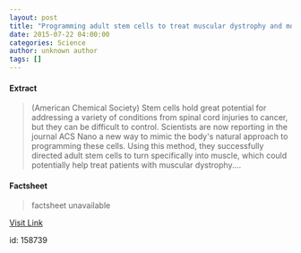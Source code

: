 ```yaml
---
layout: post
title: "Programming adult stem cells to treat muscular dystrophy and more by mimicking nature"
date: 2015-07-22 04:00:00
categories: Science
author: unknown author
tags: []
---
```



#### Extract
>(American Chemical Society) Stem cells hold great potential for addressing a variety of conditions from spinal cord injuries to cancer, but they can be difficult to control. Scientists are now reporting in the journal ACS Nano a new way to mimic the body's natural approach to programming these cells. Using this method, they successfully directed adult stem cells to turn specifically into muscle, which could potentially help treat patients with muscular dystrophy....

#### Factsheet
>factsheet unavailable

[Visit Link](http://www.eurekalert.org/pub_releases/2015-07/acs-pas072215.php)

id:  158739
